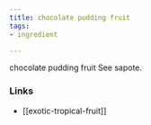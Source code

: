 ```yaml
---
title: chocolate pudding fruit
tags:
- ingredient

---
```

chocolate pudding fruit See sapote.

### Links

* [[exotic-tropical-fruit]]
